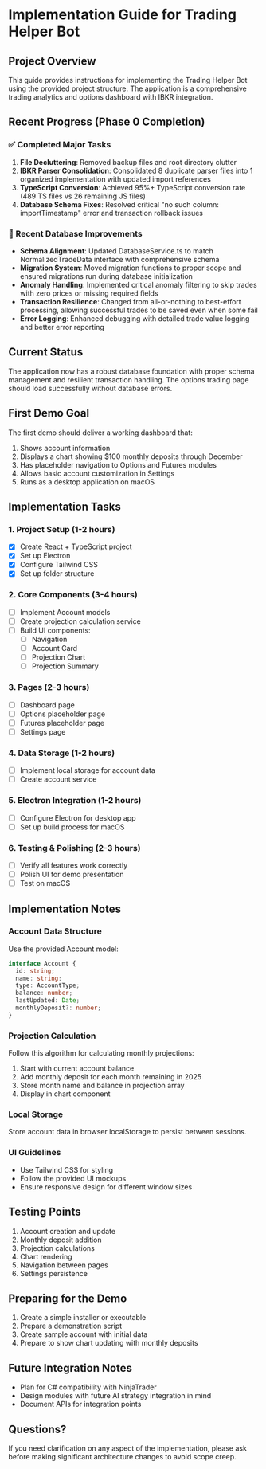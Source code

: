 # Implementation Guide for Trading Helper Bot

## Project Overview

This guide provides instructions for implementing the Trading Helper Bot using the provided project structure. The application is a comprehensive trading analytics and options dashboard with IBKR integration.

## Recent Progress (Phase 0 Completion)

### ✅ Completed Major Tasks
1. **File Decluttering**: Removed backup files and root directory clutter
2. **IBKR Parser Consolidation**: Consolidated 8 duplicate parser files into 1 organized implementation with updated import references
3. **TypeScript Conversion**: Achieved 95%+ TypeScript conversion rate (489 TS files vs 26 remaining JS files)
4. **Database Schema Fixes**: Resolved critical "no such column: importTimestamp" error and transaction rollback issues

### 🔧 Recent Database Improvements
- **Schema Alignment**: Updated DatabaseService.ts to match NormalizedTradeData interface with comprehensive schema
- **Migration System**: Moved migration functions to proper scope and ensured migrations run during database initialization
- **Anomaly Handling**: Implemented critical anomaly filtering to skip trades with zero prices or missing required fields
- **Transaction Resilience**: Changed from all-or-nothing to best-effort processing, allowing successful trades to be saved even when some fail
- **Error Logging**: Enhanced debugging with detailed trade value logging and better error reporting

## Current Status

The application now has a robust database foundation with proper schema management and resilient transaction handling. The options trading page should load successfully without database errors.

## First Demo Goal

The first demo should deliver a working dashboard that:
1. Shows account information
2. Displays a chart showing $100 monthly deposits through December
3. Has placeholder navigation to Options and Futures modules
4. Allows basic account customization in Settings
5. Runs as a desktop application on macOS

## Implementation Tasks

### 1. Project Setup (1-2 hours)
- [x] Create React + TypeScript project
- [x] Set up Electron
- [x] Configure Tailwind CSS
- [x] Set up folder structure

### 2. Core Components (3-4 hours)
- [ ] Implement Account models
- [ ] Create projection calculation service
- [ ] Build UI components:
  - [ ] Navigation
  - [ ] Account Card
  - [ ] Projection Chart
  - [ ] Projection Summary

### 3. Pages (2-3 hours)
- [ ] Dashboard page
- [ ] Options placeholder page
- [ ] Futures placeholder page
- [ ] Settings page

### 4. Data Storage (1-2 hours)
- [ ] Implement local storage for account data
- [ ] Create account service

### 5. Electron Integration (1-2 hours)
- [ ] Configure Electron for desktop app
- [ ] Set up build process for macOS

### 6. Testing & Polishing (2-3 hours)
- [ ] Verify all features work correctly
- [ ] Polish UI for demo presentation
- [ ] Test on macOS

## Implementation Notes

### Account Data Structure
Use the provided Account model:
```typescript
interface Account {
  id: string;
  name: string;
  type: AccountType;
  balance: number;
  lastUpdated: Date;
  monthlyDeposit?: number;
}
```

### Projection Calculation
Follow this algorithm for calculating monthly projections:
1. Start with current account balance
2. Add monthly deposit for each month remaining in 2025
3. Store month name and balance in projection array
4. Display in chart component

### Local Storage
Store account data in browser localStorage to persist between sessions.

### UI Guidelines
- Use Tailwind CSS for styling
- Follow the provided UI mockups
- Ensure responsive design for different window sizes

## Testing Points
1. Account creation and update
2. Monthly deposit addition
3. Projection calculations
4. Chart rendering
5. Navigation between pages
6. Settings persistence

## Preparing for the Demo
1. Create a simple installer or executable
2. Prepare a demonstration script
3. Create sample account with initial data
4. Prepare to show chart updating with monthly deposits

## Future Integration Notes
- Plan for C# compatibility with NinjaTrader
- Design modules with future AI strategy integration in mind
- Document APIs for integration points

## Questions?
If you need clarification on any aspect of the implementation, please ask before making significant architecture changes to avoid scope creep. 